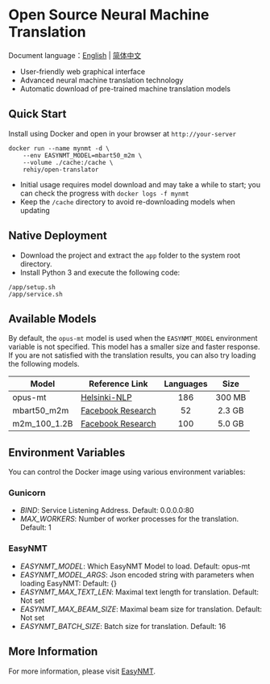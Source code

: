 # Open Source Neural Machine Translation

Document language：[English](./README.md) | [简体中文](./README-zh.md)

- User-friendly web graphical interface
- Advanced neural machine translation technology
- Automatic download of pre-trained machine translation models

## Quick Start

Install using Docker and open in your browser at `http://your-server`

```shell
docker run --name mynmt -d \
    --env EASYNMT_MODEL=mbart50_m2m \
    --volume ./cache:/cache \
    rehiy/open-translator
```

- Initial usage requires model download and may take a while to start; you can check the progress with `docker logs -f mynmt`
- Keep the `/cache` directory to avoid re-downloading models when updating

## Native Deployment

- Download the project and extract the `app` folder to the system root directory.
- Install Python 3 and execute the following code:

```shell
/app/setup.sh
/app/service.sh
```
## Available Models

By default, the `opus-mt` model is used when the `EASYNMT_MODEL` environment variable is not specified. This model has a smaller size and faster response. If you are not satisfied with the translation results, you can also try loading the following models.

| Model        | Reference Link                                                                            | Languages |  Size  |
| ------------ | ----------------------------------------------------------------------------------------- | :-------: | :----: |
| opus-mt      | [Helsinki-NLP](https://github.com/Helsinki-NLP/Opus-MT)                                   |    186    | 300 MB |
| mbart50_m2m  | [Facebook Research](https://github.com/pytorch/fairseq/tree/master/examples/multilingual) |    52     | 2.3 GB |
| m2m_100_1.2B | [Facebook Research](https://github.com/pytorch/fairseq/tree/master/examples/m2m_100)      |    100    | 5.0 GB |

## Environment Variables

You can control the Docker image using various environment variables:

### Gunicorn

- *BIND*: Service Listening Address. Default: 0.0.0.0:80
- *MAX_WORKERS*: Number of worker processes for the translation. Default: 1

### EasyNMT

- *EASYNMT_MODEL*: Which EasyNMT Model to load. Default: opus-mt
- *EASYNMT_MODEL_ARGS*: Json encoded string with parameters when loading EasyNMT: Default: {}
- *EASYNMT_MAX_TEXT_LEN*: Maximal text length for translation. Default: Not set
- *EASYNMT_MAX_BEAM_SIZE*: Maximal beam size for translation. Default: Not set
- *EASYNMT_BATCH_SIZE*: Batch size for translation. Default: 16

## More Information

For more information, please visit [EasyNMT](https://github.com/UKPLab/EasyNMT).
